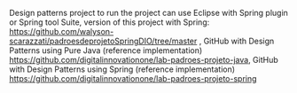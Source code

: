Design patterns project to run the project can use Eclipse with Spring plugin or Spring tool Suite, version of this project with Spring: https://github.com/walyson-scarazzati/padroesdeprojetoSpringDIO/tree/master , GitHub with Design Patterns using Pure Java (reference implementation) https://github.com/digitalinnovationone/lab-padroes-projeto-java, GitHub with Design Patterns using Spring (reference implementation) https://github.com/digitalinnovationone/lab-padroes-projeto-spring
